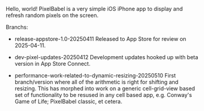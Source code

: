 Hello, world!
PixelBabel is a very simple iOS iPhone app to display and refresh random pixels on the screen.

Branchs:

- release-appstore-1.0-20250411
  Released to App Store for review on 2025-04-11.

- dev-pixel-updates-20250412
  Development updates hooked up with beta version in App Store Connect.

- performance-work-related-to-dynamic-resizing-20250510
  First branch/version where all of the arithmetic is right for shifting and resizing.
  This has morphed into work on a generic cell-grid-view based set of functionality to be
  resused in any cell based app, e.g. Conway's Game of Life; PixelBabel classic, et cetera.
